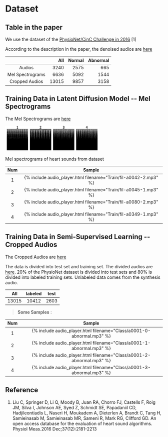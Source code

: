 # Dataset
## Table in the paper

We use the dataset of the [PhysioNet/CinC Challenge in 2016](https://physionet.org/content/challenge-2016/1.0.0/) [1]

According to the description in the paper, the denoised audios are [here](https://github.com/zhj12399/HeartSoundSynthesis/tree/main/train-data/Audios)

|                  |    All | Normal | Abnormal |
|:----------------:|-------:|-------:|---------:|
|      Audios      |   3240 |   2575 |      665 |
| Mel Spectrograms |   6636 |   5092 |     1544 |
|  Cropped Audios  |  13015 |   9857 |     3158 |

## Training Data in Latent Diffusion Model -- Mel Spectrograms
The Mel Spectrograms are [here](https://github.com/zhj12399/HeartSoundSynthesis/tree/main/train-data/Mel)

<img src="pics/Train.png" alt="evolution" style="max-width: 60%;">
<p class="caption">Mel spectrograms of heart sounds from dataset</p>

| Num |                              Sample                              |
|:---:|:----------------------------------------------------------------:|
|  1  | {% include audio_player.html filename="Train/fil-a0042-2.mp3" %} |
|  2  | {% include audio_player.html filename="Train/fil-a0045-1.mp3" %} |
|  3  | {% include audio_player.html filename="Train/fil-a0080-2.mp3" %} |
|  4  | {% include audio_player.html filename="Train/fil-a0349-1.mp3" %} |

## Training Data in Semi-Supervised Learning -- Cropped Audios
The Cropped Audios are [here](https://github.com/zhj12399/HeartSoundSynthesis/tree/main/train-data/Cropped)

The data is divided into test set and training set. 
The divided audios are [here](https://github.com/zhj12399/HeartSoundSynthesis/tree/main/train-data/Semi-Supervised).
20% of the PhysioNet dataset is divided into test sets and 80% is divided into labeled training sets.
Unlabeled data comes from the synthesis audio.

|  All  |     labeled      | test |
|:-----:|:----------------:|:----:|
| 13015 |      10412       | 2603 |

> __Some Samples__ :

| Num |                                Sample                                 |
|:---:|:---------------------------------------------------------------------:|
|  1  | {% include audio_player.html filename="Class/a0001-0-abnormal.mp3" %} |
|  2  | {% include audio_player.html filename="Class/a0001-1-abnormal.mp3" %} |
|  3  | {% include audio_player.html filename="Class/a0001-2-abnormal.mp3" %} |
|  4  | {% include audio_player.html filename="Class/a0001-3-abnormal.mp3" %} |

## Reference

1. Liu C, Springer D, Li Q, Moody B, Juan RA, Chorro FJ, Castells F, Roig JM, Silva I, Johnson AE, Syed Z, Schmidt SE, Papadaniil CD, Hadjileontiadis L, Naseri H, Moukadem A, Dieterlen A, Brandt C, Tang H, Samieinasab M, Samieinasab MR, Sameni R, Mark RG, Clifford GD. An open access database for the evaluation of heart sound algorithms. Physiol Meas.2016 Dec;37(12):2181-2213